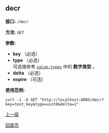decr
----------

**接口:** `/decr`

**方法:** `GET`

**参数:** 

*  **key** （必选）  
*  **type** （必选）  
可选值参考 [`value-types`](types.md) 中的 **数字类型** 。
*  **delta** （必选）
*  **expire** （可选）

**使用范例:**

    curl -i -X GET "http://localhost:8085/decr?key=test_key&type=uint8&delta=1"

[上一级](../hustdict.md)

[回首页](../../index.md)
